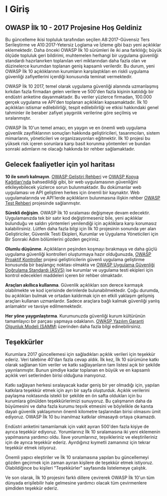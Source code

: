 # I Giriş

## OWASP İlk 10 - 2017 Projesine Hoş Geldiniz

Bu güncelleme ikisi topluluk tarafından seçilen A8:2017-Güvensiz Ters Serileştirme ve A10:2017-Yetersiz Loglama ve İzleme gibi bazı yeni açıklıklar eklemektedir. Daha önceki OWASP İlk 10 sürümleri ile iki ana farklılığı; büyük ölçüde topluluk geri bildirimi, muhtemelen herhangi bir uygulama güvenliği standardı hazırlanırken toplanılan veri miktarından daha fazla olan ve düzinelerce kurumdan toplanan geniş kapsamlı verilerdir. Bu durum, yeni OWASP İlk 10 açıklıklarının kurumların karşılaştıkları en riskli uygulama güvenliği zafiyetlerini içerdiği konusunda teminat vermektedir.

OWASP İlk 10 2017, temel olarak uygulama güvenliği alanında uzmanlaşmış kırkdan fazla firmadan gelen verilere ve 500'den fazla kişinin katıldığı bir endüstri anketine dayanmaktadır. Bu veriler yüzlerce firmadan, 100.000 gerçek uygulama ve API'den toplanan açıklıkları kapsamaktadır. İlk 10 açıklıkları istismar edilebilirliği, tespit edilebilirliği ve etkisi hakkındaki genel tahminler ile beraber zafiyet yaygınlık verilerine göre seçilmiş ve sıralanmıştır.

OWASP İlk 10'un temel amacı, en yaygın ve en önemli web uygulama güvenlik zayıflıklarının sonuçları hakkında geliştiricileri, tasarımcıları, sistem mimarlarını, yöneticileri ve organizasyonları eğitmektir. İlk 10 projesi bu yüksek risk içeren sorunlara karşı basit korunma yöntemleri ve bundan sonraki adımların ne olacağı hakkında bir rehber sağlamaktadır.

## Gelecek faaliyetler için yol haritası

**10 ile sınırlı kalmayın**. [OWASP Geliştiri Rehberi](https://www.owasp.org/index.php/OWASP_Guide_Project) ve [OWASP Kopya Kağıtları'nda](https://www.owasp.org/index.php/Category:Cheatsheets) bahsedildiği gibi, bir web uygulamasının güvenliğini etkileyebilecek yüzlerce sorun bulunmaktadır. Bu dokümanlar web uygulaması ve API geliştiren herkes için önemli bir kaynaktır. Web uygulamalarında ve API'lerde açıklıkların bulunmasına ilişkin rehber [OWASP Test Rehberi](https://www.owasp.org/index.php/OWASP_Testing_Project) projesinde sağlanmıştır.

**Sürekli değişim**. OWASP İlk 10 sıralaması değişmeye devam edecektir. Uygulamanızda tek bir satır kod değiştirmeseniz bile, yeni açıklıklar bulunduğu ve saldırı yöntemleri yenilendiği için açıklıklara karşı korumasız kalabilirsiniz. Lütfen daha fazla bilgi için İlk 10 projesinin sonunda yer alan Geliştiriciler, Güvenlik Testi Ekipleri, Kurumlar ve Uygulama Yöneticileri için Bir Sonraki Adım bölümlerini gözden geçiriniz.

**Olumlu düşünme**. Açıklıkların peşinden koşmayı bırakmaya ve daha güçlü uygulama güvenliği kontrolleri oluşturmaya hazır olduğunuzda, [OWASP Proaktif Kontroller](https://www.owasp.org/index.php/OWASP_Proactive_Controls) projesi geliştiricilerin güvenli uygulama geliştirme konusunda bir başlangıç noktası olmakta ve [OWASP Uygulama Güvenliği Doğrulama Standardı (ASVS)](https://www.owasp.org/index.php/ASVS) ise kurumlar ve uygulama testi ekipleri için kontrol edecekleri maddeleri içeren bir rehber olmaktadır.

**Araçları akıllıca kullanma**. Güvenlik açıklıkları son derece karmaşık olabilmekte ve kod içerisinde derinlerde bulunabilmektedir. Çoğu durumda, bu açıklıkları bulmak ve ortadan kaldırmak için en etkili yaklaşım gelişmiş araçları kullanan uzmanlardır. Sadece araçlara bağlı kalmak güvenliği yanlış anlamaktır ve tavsiye edilmemektedir.

**Her yöne yaygınlaştırma**. Kurumunuzda güvenliği kurum kültürünün tamamlayıcı bir parçası yapmaya odaklanın. [OWASP Yazılım Garanti Olgunluk Modeli (SAMM)](https://www.owasp.org/index.php/OWASP_SAMM_Project) üzerinden daha fazla bilgi edinebilirsiniz.

## Teşekkürler

Kurumlara 2017 güncellemesi için sağladıkları açıklık verileri için teşekkür ederiz. Veri talebine 40'dan fazla cevap aldık. İlk kez, İlk 10 sürümüne katkı olarak sağlanan tüm veriler ve katkı sağlayanların tam listesi açık bir şekilde yayınlanmıştır. Bunun şimdiye kadar toplanan en büyük ve en kapsamlı açıklık veri setlerinden birisi olduğuna inanıyoruz.

Katkı sağlayan herkesi sıralayacak kadar geniş bir yer olmadığı için, yapılan katkılara teşekkür etmek için ayrı bir sayfa oluşturduk. Açıklık verilerini paylaşma noktasında istekli bir şekilde en ön safta oldukları için bu kurumlara gönülden teşekkürlerimizi sunuyoruz. Bu çalışmanın daha da büyümesini ve daha fazla kurumu teşvik etmesini ve böylelikle de kanıta dayalı güvenlik yaklaşımının önemli kilometre taşlarından birisi olmasını ümit ediyoruz. OWASP İlk 10 bu inanılmaz katkılar olmasaydı ortaya çıkamazdı.

Endüstri anketini tamamlamak için vakit ayıran 500'den fazla kişiye de ayrıca teşekkür ediyoruz. Yorumlarınız İlk 10 sıralamasına iki yeni eklemenin yapılmasına yardımcı oldu. İlave yorumlarınız, teşvikleriniz ve eleştirileriniz için de ayrıca teşekkür ederiz. Ayırdığınız kıymetli zamanınız için tekrar teşekkür etmek istiyoruz.

Önemli yapıcı eleştiriler ve İlk 10 sıralamasına yapılan bu güncellemeyi gözden geçirmek için zaman ayıran kişilere de teşekkür etmek istiyoruz. Olabildiğince bu kişileri "Teşekkürler" sayfasında listelemeye çalıştık.

Ve son olarak, İlk 10 projesini farklı dillere çevirerek OWASP İlk 10'un tüm dünyada erişilebilir hale gelmesine yardımcı olacak tüm çevirmenlere şimdiden teşekkür ederiz.
